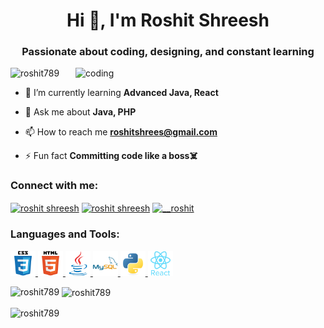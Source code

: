 <h1 align="center">Hi 👋, I'm Roshit Shreesh</h1>
<h3 align="center">Passionate about coding, designing, and constant learning</h3>

<img align="right" alt="coding" width="400" src="https://user-images.githubusercontent.com/55389276/140866485-8fb1c876-9a8f-4d6a-98dc-08c4981eaf70.gif">

<p align="left"> <img src="https://komarev.com/ghpvc/?username=roshit789&label=Profile%20views&color=0e75b6&style=flat" alt="roshit789" /> </p>

- 🌱 I’m currently learning **Advanced Java, React**

- 💬 Ask me about **Java, PHP**

- 📫 How to reach me **roshitshrees@gmail.com**

- ⚡ Fun fact **Committing code like a boss☠️**

<h3 align="left">Connect with me:</h3>
<p align="left">
<a href="https://linkedin.com/in/roshit shreesh" target="blank"><img align="center" src="https://raw.githubusercontent.com/rahuldkjain/github-profile-readme-generator/master/src/images/icons/Social/linked-in-alt.svg" alt="roshit shreesh" height="30" width="40" /></a>
<a href="https://fb.com/roshit shreesh" target="blank"><img align="center" src="https://raw.githubusercontent.com/rahuldkjain/github-profile-readme-generator/master/src/images/icons/Social/facebook.svg" alt="roshit shreesh" height="30" width="40" /></a>
<a href="https://instagram.com/__roshit" target="blank"><img align="center" src="https://raw.githubusercontent.com/rahuldkjain/github-profile-readme-generator/master/src/images/icons/Social/instagram.svg" alt="__roshit" height="30" width="40" /></a>
</p>

<h3 align="left">Languages and Tools:</h3>
<p align="left"> <a href="https://www.w3schools.com/css/" target="_blank" rel="noreferrer"> <img src="https://raw.githubusercontent.com/devicons/devicon/master/icons/css3/css3-original-wordmark.svg" alt="css3" width="40" height="40"/> </a> <a href="https://www.w3.org/html/" target="_blank" rel="noreferrer"> <img src="https://raw.githubusercontent.com/devicons/devicon/master/icons/html5/html5-original-wordmark.svg" alt="html5" width="40" height="40"/> </a> <a href="https://www.java.com" target="_blank" rel="noreferrer"> <img src="https://raw.githubusercontent.com/devicons/devicon/master/icons/java/java-original.svg" alt="java" width="40" height="40"/> </a> <a href="https://www.mysql.com/" target="_blank" rel="noreferrer"> <img src="https://raw.githubusercontent.com/devicons/devicon/master/icons/mysql/mysql-original-wordmark.svg" alt="mysql" width="40" height="40"/> </a> <a href="https://www.python.org" target="_blank" rel="noreferrer"> <img src="https://raw.githubusercontent.com/devicons/devicon/master/icons/python/python-original.svg" alt="python" width="40" height="40"/> </a> <a href="https://reactjs.org/" target="_blank" rel="noreferrer"> <img src="https://raw.githubusercontent.com/devicons/devicon/master/icons/react/react-original-wordmark.svg" alt="react" width="40" height="40"/> </a> </p>

<p><img align="left" src="https://github-readme-stats.vercel.app/api/top-langs?username=roshit789&show_icons=true&locale=en&layout=compact" alt="roshit789" /></p>

<p>&nbsp;<img align="center" src="https://github-readme-stats.vercel.app/api?username=roshit789&show_icons=true&locale=en" alt="roshit789" /></p>

<p><img align="center" src="https://github-readme-streak-stats.herokuapp.com/?user=roshit789&" alt="roshit789" /></p>
